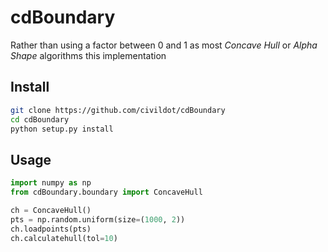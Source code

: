 # cdBoundary

<!-- WARNING: THIS FILE WAS AUTOGENERATED! DO NOT EDIT! -->

Rather than using a factor between 0 and 1 as most *Concave Hull* or
*Alpha Shape* algorithms this implementation

## Install

``` sh
git clone https://github.com/civildot/cdBoundary
cd cdBoundary
python setup.py install
```

## Usage

``` python
import numpy as np
from cdBoundary.boundary import ConcaveHull

ch = ConcaveHull()
pts = np.random.uniform(size=(1000, 2))
ch.loadpoints(pts)
ch.calculatehull(tol=10)
```

